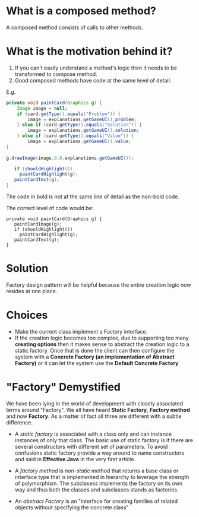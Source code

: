 # What is a composed method?
A composed method consists of calls to other methods.

# What is the motivation behind it?

1. If you can't easily understand a method's logic then it needs to be transformed to compose method.
2. Good composed methods have code at the same level of detail.

E.g.
```java
private void paintCard(Graphics g) {
	Image image = null;
	if (card.getType().equals("Problem")) {
		image = explanations.getGameUI().problem;
	} else if (card.getType().equals("Solution")) {
		image = explanations.getGameUI().solution;
	} else if (card.getType().equals("Value")) {
		image = explanations.getGameUI().value;
}
   
g.drawImage(image,0,0,explanations.getGameUI());

   if (shouldHighlight())
     paintCardHighlight(g);
   paintCardText(g);
}
```
The code in bold is not at the same line of detail as the non-bold code.

The correct level of code would be:

```
private void paintCard(Graphics g) {
   paintCardImage(g);
   if (shouldHighlight())
     paintCardHighlight(g);
   paintCardText(g);
}
```
# Solution

Factory design pattern will be helpful because the entire creation logic now resides at one place. 

# Choices

* Make the current class implement a Factory interface.
* If the creation logic becomes too complex, due to supporting too many __creating options__ then it makes sense to abstract the creation logic to a static factory.
Once that is done the client can then configure the system with a __Concrete Factory (an implementation of Abstract Factory)__ or it can let the system use the __Default Concrete Factory__

# "Factory" Demystified
We have been lying in the world of development with closely associated terms around "Factory". We all have heard __Static Factory__, __Factory method__ and now __Factory__.
As a matter of fact all three are different with a subtle difference.

* A _static factory_ is associated with a class only and can instance instances of only that class. The basic use of static factory is if there are several constructors with different set of parameters. To avoid confusions static factory provide a way around to name constructors and said in __Effective Java__ in the very first article.

* A _factory method_ is _non-static_ method that returns a base class or interface type that is implemented in hierarchy to leverage the strength of polymorphism. The subclasess implements the factory on its own way and thus both the classes and subclasses stands as factories.

* An _abstract Factory_ is an "interface for creating families of related objects without specifying the concrete class"